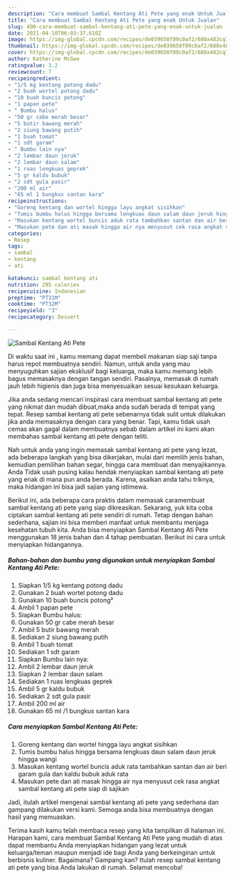 ```yaml
---
description: "Cara membuat Sambal Kentang Ati Pete yang enak Untuk Jualan"
title: "Cara membuat Sambal Kentang Ati Pete yang enak Untuk Jualan"
slug: 490-cara-membuat-sambal-kentang-ati-pete-yang-enak-untuk-jualan
date: 2021-04-10T06:03:37.610Z
image: https://img-global.cpcdn.com/recipes/de039650f09c0af2/680x482cq70/sambal-kentang-ati-pete-foto-resep-utama.jpg
thumbnail: https://img-global.cpcdn.com/recipes/de039650f09c0af2/680x482cq70/sambal-kentang-ati-pete-foto-resep-utama.jpg
cover: https://img-global.cpcdn.com/recipes/de039650f09c0af2/680x482cq70/sambal-kentang-ati-pete-foto-resep-utama.jpg
author: Katherine McGee
ratingvalue: 3.2
reviewcount: 7
recipeingredient:
- "1/5 kg kentang potong dadu"
- "2 buah wortel potong dadu"
- "10 buah buncis potong"
- "1 papan pete"
- " Bumbu halus"
- "50 gr cabe merah besar"
- "5 butir bawang merah"
- "2 siung bawang putih"
- "1 buah tomat"
- "1 sdt garam"
- " Bumbu lain nya"
- "2 lembar daun jeruk"
- "2 lembar daun salam"
- "1 ruas lengkuas geprek"
- "5 gr kaldu bubuk"
- "2 sdt gula pasir"
- "200 ml air"
- "65 ml 1 bungkus santan kara"
recipeinstructions:
- "Goreng kentang dan wortel hingga layu angkat sisihkan"
- "Tumis bumbu halus hingga bersama lengkuas daun salam daun jeruk hingga wangi"
- "Masukan kentang wortel buncis aduk rata tambahkan santan dan air beri garam gula dan kaldu bubuk aduk rata"
- "Masukan pete dan ati masak hingga air nya menyusut cek rasa angkat sambal kentang ati pete siap di sajikan"
categories:
- Resep
tags:
- sambal
- kentang
- ati

katakunci: sambal kentang ati 
nutrition: 295 calories
recipecuisine: Indonesian
preptime: "PT31M"
cooktime: "PT32M"
recipeyield: "3"
recipecategory: Dessert

---
```



![Sambal Kentang Ati Pete](https://img-global.cpcdn.com/recipes/de039650f09c0af2/680x482cq70/sambal-kentang-ati-pete-foto-resep-utama.jpg)

Di waktu  saat ini , kamu memang dapat membeli makanan siap saji tanpa harus repot membuatnya sendiri. Namun, untuk anda yang mau menyuguhkan sajian eksklusif bagi keluarga, maka kamu memang lebih bagus memasaknya dengan tangan sendiri. Pasalnya, memasak di rumah jauh lebih higienis dan juga bisa menyesuaikan sesuai kesukaan keluarga.

Jika anda sedang mencari inspirasi cara membuat sambal kentang ati pete yang nikmat dan mudah dibuat,maka anda sudah berada di tempat yang tepat. Resep sambal kentang ati pete  sebenarnya tidak sulit untuk dilakukan jika anda memasaknya dengan cara yang benar. Tapi, kamu tidak usah cemas akan gagal dalam membuatnya 
sebab dalam artikel ini kami akan membahas sambal kentang ati pete dengan teliti.  



Nah untuk anda yang ingin memasak sambal kentang ati pete yang lezat, ada beberapa langkah yang bisa dikerjakan, mulai dari memilih jenis bahan, kemudian pemilihan bahan segar, hingga cara membuat dan menyajikannya. Anda Tidak usah pusing kalau hendak menyiapkan sambal kentang ati pete yang enak di mana pun anda berada. Karena, asalkan anda  tahu triknya, maka hidangan ini bisa jadi sajian yang istimewa.

Berikut ini, ada beberapa cara praktis  dalam memasak caramembuat sambal kentang ati pete yang siap dikreasikan. Sekarang, yuk kita coba ciptakan sambal kentang ati pete sendiri di rumah. Tetap dengan bahan sederhana, sajian ini bisa memberi manfaat untuk membantu menjaga kesehatan tubuh kita. Anda bisa menyiapkan Sambal Kentang Ati Pete menggunakan 18 jenis bahan dan 4 tahap pembuatan. Berikut ini cara untuk menyiapkan hidangannya.

<!--inarticleads1-->

##### Bahan-bahan dan bumbu yang digunakan untuk menyiapkan Sambal Kentang Ati Pete:

1. Siapkan 1/5 kg kentang potong dadu
1. Gunakan 2 buah wortel potong dadu
1. Gunakan 10 buah buncis potong²
1. Ambil 1 papan pete
1. Siapkan  Bumbu halus:
1. Gunakan 50 gr cabe merah besar
1. Ambil 5 butir bawang merah
1. Sediakan 2 siung bawang putih
1. Ambil 1 buah tomat
1. Sediakan 1 sdt garam
1. Siapkan  Bumbu lain nya:
1. Ambil 2 lembar daun jeruk
1. Siapkan 2 lembar daun salam
1. Sediakan 1 ruas lengkuas geprek
1. Ambil 5 gr kaldu bubuk
1. Sediakan 2 sdt gula pasir
1. Ambil 200 ml air
1. Gunakan 65 ml /1 bungkus santan kara




<!--inarticleads2-->

##### Cara menyiapkan Sambal Kentang Ati Pete:

1. Goreng kentang dan wortel hingga layu angkat sisihkan
1. Tumis bumbu halus hingga bersama lengkuas daun salam daun jeruk hingga wangi
1. Masukan kentang wortel buncis aduk rata tambahkan santan dan air beri garam gula dan kaldu bubuk aduk rata
1. Masukan pete dan ati masak hingga air nya menyusut cek rasa angkat sambal kentang ati pete siap di sajikan




Jadi, itulah artikel mengenai  sambal kentang ati pete  yang sederhana dan gampang dilakukan versi kami. Semoga anda bisa membuatnya dengan hasil yang memuaskan. 

Terima kasih kamu telah membaca resep yang kita tampilkan di halaman ini. Harapan kami, cara membuat  Sambal Kentang Ati Pete yang mudah di atas dapat membantu Anda menyiapkan hidangan yang lezat untuk keluarga/teman maupun menjadi ide bagi Anda yang berkeinginan untuk berbisnis kuliner. Bagaimana? Gampang kan? Itulah resep sambal kentang ati pete yang bisa Anda lakukan di rumah. Selamat mencoba!

